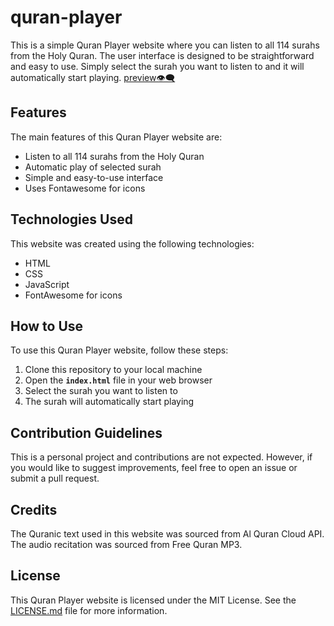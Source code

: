 # quran-player
This is a simple Quran Player website where you can listen to all 114 surahs from the Holy Quran. The user interface is designed to be straightforward and easy to use. Simply select the surah you want to listen to and it will automatically start playing. [preview👁️‍🗨️](https://quran-player-app.netlify.app/)

## Features
The main features of this Quran Player website are:
- Listen to all 114 surahs from the Holy Quran
- Automatic play of selected surah
- Simple and easy-to-use interface
- Uses Fontawesome for icons

## Technologies Used
This website was created using the following technologies:
- HTML
- CSS
- JavaScript
- FontAwesome for icons

## How to Use
To use this Quran Player website, follow these steps:
1. Clone this repository to your local machine
2. Open the <b>`index.html`</b> file in your web browser
3. Select the surah you want to listen to
4. The surah will automatically start playing

## Contribution Guidelines
This is a personal project and contributions are not expected. However, if you would like to suggest improvements, feel free to open an issue or submit a pull request.

## Credits
The Quranic text used in this website was sourced from Al Quran Cloud API. The audio recitation was sourced from Free Quran MP3.

## License
This Quran Player website is licensed under the MIT License. See the [LICENSE.md](LICENSE.md) file for more information.
